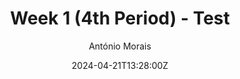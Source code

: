 ---
title: "Week 1 (4th Period) - Test"
meta_title: ""
description: "meta description for week 1 blog post"
date: 2024-04-21T13:28:00Z
image: "/images/Blog/week7/cover.png"
categories: ["3rd Period - Weekly Progress"]
author: "António Morais"
tags: ["mapping"]
draft: false
---